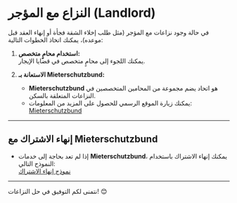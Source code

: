 # النزاع مع المؤجر (Landlord)

في حالة وجود نزاعات مع المؤجر (مثل طلب إخلاء الشقة فجأة أو إنهاء العقد قبل موعده)، يمكنك اتخاذ الخطوات التالية:

1. **استخدام محامٍ متخصص:**  
   يمكنك اللجوء إلى محامٍ متخصص في قضايا الإيجار.

2. **الاستعانة بـ Mieterschutzbund:**  
   - **Mieterschutzbund** هو اتحاد يضم مجموعة من المحامين المتخصصين في النزاعات المتعلقة بالسكن.  
   - يمكنك زيارة الموقع الرسمي للحصول على المزيد من المعلومات:  
     [Mieterschutzbund](https://www.mieterschutzbund.de/)

---

## إنهاء الاشتراك مع Mieterschutzbund

- إذا لم تعد بحاجة إلى خدمات **Mieterschutzbund**، يمكنك إنهاء الاشتراك باستخدام النموذج التالي:  
  [نموذج إنهاء الاشتراك](https://www.aboalarm.de/kuendigungsschreiben/mitgliedschaft/mieterschutzbund-recklinghausen-kuendigen)

---

نتمنى لكم التوفيق في حل النزاعات! 😊